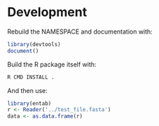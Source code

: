 

# Development

Rebuild the NAMESPACE and documentation with:
```r
library(devtools)
document()
```

Build the R package itself with:
```bash
R CMD INSTALL .
```

And then use:
```r
library(entab)
r <- Reader('../test_file.fasta')
data <- as.data.frame(r)
```
